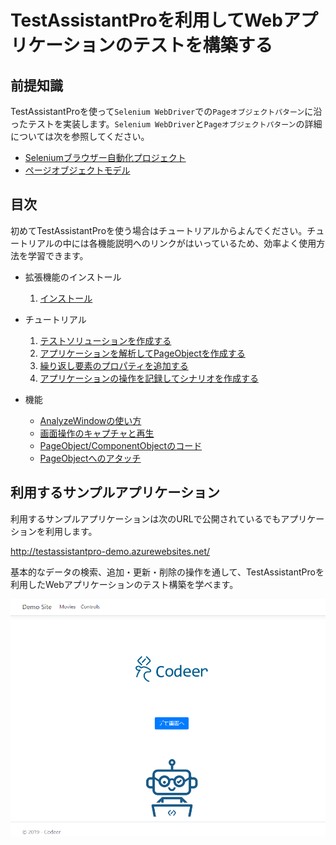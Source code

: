 # TestAssistantProを利用してWebアプリケーションのテストを構築する

## 前提知識

TestAssistantProを使って`Selenium WebDriver`での`Pageオブジェクトパターン`に沿ったテストを実装します。`Selenium WebDriver`と`Pageオブジェクトパターン`の詳細については次を参照してください。

- [Seleniumブラウザー自動化プロジェクト](https://www.selenium.dev/documentation/ja/)
- [ページオブジェクトモデル](https://www.selenium.dev/documentation/ja/guidelines_and_recommendations/page_object_models/)

## 目次

初めてTestAssistantProを使う場合はチュートリアルからよんでください。チュートリアルの中には各機能説明へのリンクがはいっているため、効率よく使用方法を学習できます。

- 拡張機能のインストール
  1. [インストール](feature/Install.md)
  
- チュートリアル
  1. [テストソリューションを作成する](tutorial/Sln.md)
  2. [アプリケーションを解析してPageObjectを作成する](tutorial/PageObject.md)
  3. [繰り返し要素のプロパティを追加する](tutorial/ComponentObject.md)
  4. [アプリケーションの操作を記録してシナリオを作成する](tutorial/Scenario.md)
- 機能
  - [AnalyzeWindowの使い方](feature/AnalyzeWindow.md)
  - [画面操作のキャプチャと再生](feature/CaptureAndExecute.md)
  - [PageObject/ComponentObjectのコード](feature/GeneratedCode.md)
  - [PageObjectへのアタッチ](feature/Attach.md)

## 利用するサンプルアプリケーション

利用するサンプルアプリケーションは次のURLで公開されているでもアプリケーションを利用します。

http://testassistantpro-demo.azurewebsites.net/

基本的なデータの検索、追加・更新・削除の操作を通して、TestAssistantProを利用したWebアプリケーションのテスト構築を学べます。

![トップページ](./img/readme_1.png)
